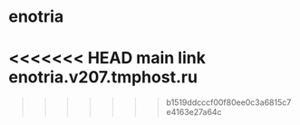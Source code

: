 # enotria

<<<<<<< HEAD
main link
enotria.v207.tmphost.ru
=======
>>>>>>> b1519ddcccf00f80ee0c3a6815c7e4163e27a64c
